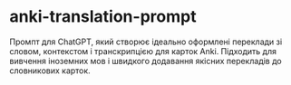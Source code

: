 # anki-translation-prompt
Промпт для ChatGPT, який створює ідеально оформлені переклади зі словом, контекстом і транскрипцією для карток Anki. Підходить для вивчення іноземних мов і швидкого додавання якісних перекладів до словникових карток.
